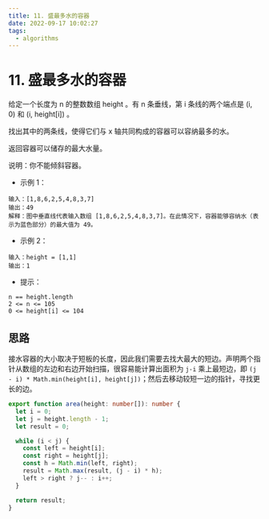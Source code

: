 ```yaml
---
title: 11. 盛最多水的容器
date: 2022-09-17 10:02:27
tags:
  - algorithms
---
```


# 11. 盛最多水的容器

给定一个长度为 n 的整数数组 height 。有 n 条垂线，第 i 条线的两个端点是 (i, 0) 和 (i, height[i]) 。

找出其中的两条线，使得它们与 x 轴共同构成的容器可以容纳最多的水。

返回容器可以储存的最大水量。

说明：你不能倾斜容器。

- 示例 1：

```
输入：[1,8,6,2,5,4,8,3,7]
输出：49
解释：图中垂直线代表输入数组 [1,8,6,2,5,4,8,3,7]。在此情况下，容器能够容纳水（表示为蓝色部分）的最大值为 49。
```

- 示例 2：

```
输入：height = [1,1]
输出：1
```

- 提示：

```
n == height.length
2 <= n <= 105
0 <= height[i] <= 104
```

## 思路

接水容器的大小取决于短板的长度，因此我们需要去找大最大的短边。声明两个指针从数组的左边和右边开始扫描，很容易能计算出面积为 `j-i` 乘上最短边，即 `(j - i) * Math.min(height[i], height[j])`；然后去移动较短一边的指针，寻找更长的边。

```ts
export function area(height: number[]): number {
  let i = 0;
  let j = height.length - 1;
  let result = 0;

  while (i < j) {
    const left = height[i];
    const right = height[j];
    const h = Math.min(left, right);
    result = Math.max(result, (j - i) * h);
    left > right ? j-- : i++;
  }

  return result;
}
```
